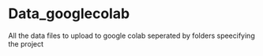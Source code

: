 # Data_googlecolab
All the data files to upload to google colab seperated by folders speecifying the project
